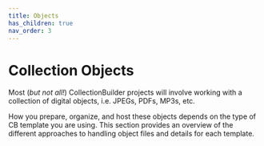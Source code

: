 ```yaml
---
title: Objects
has_children: true
nav_order: 3
---
```


# Collection Objects

Most (*but not all!*) CollectionBuilder projects will involve working with a collection of digital objects, i.e. JPEGs, PDFs, MP3s, etc.

How you prepare, organize, and host these objects depends on the type of CB template you are using. 
This section provides an overview of the different approaches to handling object files and details for each template. 
